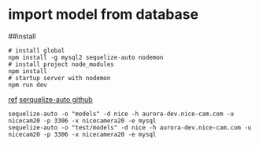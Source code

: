 # import model from database

##install

```
# install global
npm install -g mysql2 sequelize-auto nodemon
# install project node_modules
npm install 
# startup server with nodemon
npm run dev
```

[ref](https://github.com/sequelize/sequelize-auto)
[serquelize-auto github](https://github.com/sequelize/sequelize-auto)

```
sequelize-auto -o "models" -d nice -h aurora-dev.nice-cam.com -u nicecam20 -p 3306 -x nicecamera20 -e mysql
sequelize-auto -o "test/models" -d nice -h aurora-dev.nice-cam.com -u nicecam20 -p 3306 -x nicecamera20 -e mysql
```
